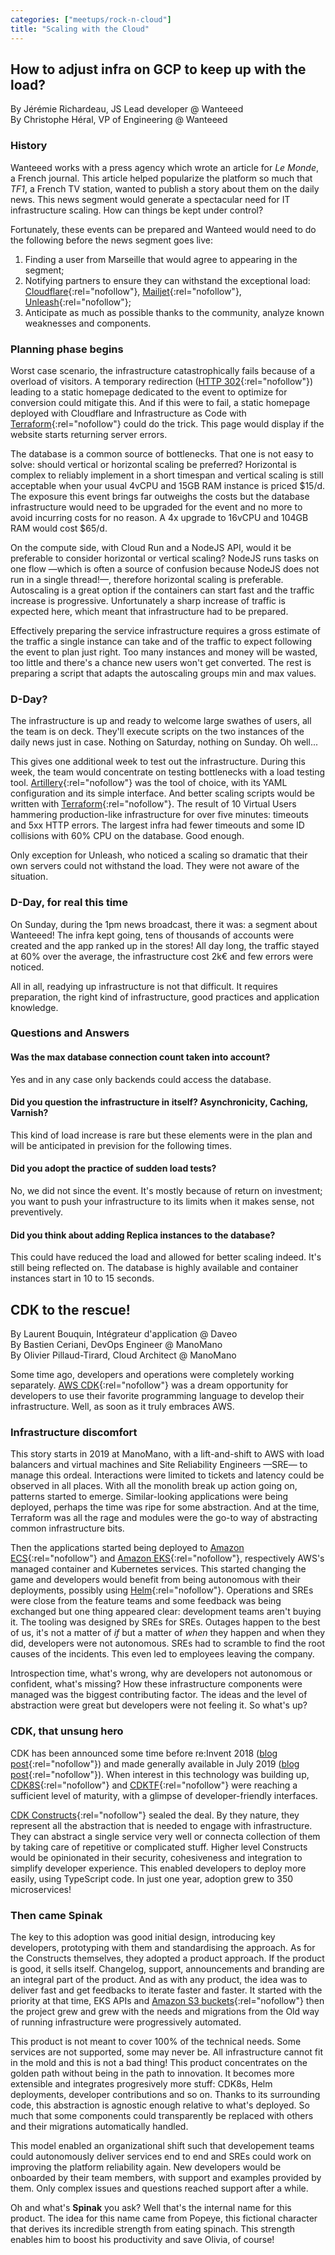 ```yaml
---
categories: ["meetups/rock-n-cloud"]
title: "Scaling with the Cloud"
---
```


## How to adjust infra on GCP to keep up with the load?
By Jérémie Richardeau, JS Lead developer @ Wanteeed  
By Christophe Héral, VP of Engineering @ Wanteeed

### History

Wanteeed works with a press agency which wrote an article for _Le Monde_, a French journal. This article helped
popularize the platform so much that _TF1_, a French TV station, wanted to publish a story about them on the daily news.
This news segment would generate a spectacular need for IT infrastructure scaling. How can things be kept under control?

Fortunately, these events can be prepared and Wanteed would need to do the following before the news segment goes live:

1. Finding a user from Marseille that would agree to appearing in the segment;
2. Notifying partners to ensure they can withstand the exceptional load: [Cloudflare](https://www.cloudflare.com/){:rel="nofollow"},
   [Mailjet](https://www.mailjet.com/){:rel="nofollow"}, [Unleash](https://www.getunleash.io/){:rel="nofollow"};
3. Anticipate as much as possible thanks to the community, analyze known weaknesses and components.

### Planning phase begins

Worst case scenario, the infrastructure catastrophically fails because of a overload of visitors. A temporary
redirection ([HTTP 302](https://developer.mozilla.org/en-US/docs/Web/HTTP/Status/302){:rel="nofollow"}) leading to a
static homepage dedicated to the event to optimize for conversion could mitigate this. And if this were to fail, a
static homepage deployed with Cloudflare and Infrastructure as Code with [Terraform](https://www.terraform.io/){:rel="nofollow"}
could do the trick. This page would display if the website starts returning server errors.

The database is a common source of bottlenecks. That one is not easy to solve: should vertical or horizontal scaling be
preferred? Horizontal is complex to reliably implement in a short timespan and vertical scaling is still acceptable when
your usual 4vCPU and 15GB RAM instance is priced $15/d. The exposure this event brings far outweighs the costs but the
database infrastructure would need to be upgraded for the event and no more to avoid incurring costs for no reason. A 4x
upgrade to 16vCPU and 104GB RAM would cost $65/d.

On the compute side, with Cloud Run and a NodeJS API, would it be preferable to consider horizontal or vertical scaling?
NodeJS runs tasks on one flow —which is often a source of confusion because NodeJS does not run in a single thread!—,
therefore horizontal scaling is preferable. Autoscaling is a great option if the containers can start fast and the
traffic increase is progressive. Unfortunately a sharp increase of traffic is expected here, which meant that
infrastructure had to be prepared.

Effectively preparing the service infrastructure requires a gross estimate of the traffic a single instance can take and
of the traffic to expect following the event to plan just right. Too many instances and money will be wasted, too little
and there's a chance new users won't get converted. The rest is preparing a script that adapts the autoscaling groups
min and max values.

### D-Day?

The infrastructure is up and ready to welcome large swathes of users, all the team is on deck. They'll execute scripts
on the two instances of the daily news just in case. Nothing on Saturday, nothing on Sunday. Oh well...

This gives one additional week to test out the infrastructure. During this week, the team would concentrate on testing
bottlenecks with a load testing tool. [Artillery](https://www.artillery.io/){:rel="nofollow"} was the tool of choice,
with its YAML configuration and its simple interface. And better scaling scripts would be written with [Terraform](https://www.terraform.io/){:rel="nofollow"}.
The result of 10 Virtual Users hammering production-like infrastructure for over five minutes: timeouts and 5xx HTTP
errors. The largest infra had fewer timeouts and some ID collisions with 60% CPU on the database. Good enough.

Only exception for Unleash, who noticed a scaling so dramatic that their own servers could not withstand the load. They
were not aware of the situation.

### D-Day, for real this time

On Sunday, during the 1pm news broadcast, there it was: a segment about Wanteeed! The infra kept going, tens of
thousands of accounts were created and the app ranked up in the stores! All day long, the traffic stayed at 60% over the
average, the infrastructure cost 2k€ and few errors were noticed.

All in all, readying up infrastructure is not that difficult. It requires preparation, the right kind of infrastructure,
good practices and application knowledge.

### Questions and Answers

#### Was the max database connection count taken into account?

Yes and in any case only backends could access the database.

#### Did you question the infrastructure in itself? Asynchronicity, Caching, Varnish?

This kind of load increase is rare but these elements were in the plan and will be anticipated in prevision for the
following times.

#### Did you adopt the practice of sudden load tests?

No, we did not since the event. It's mostly because of return on investment; you want to push your infrastructure to its
limits when it makes sense, not preventively.

#### Did you think about adding Replica instances to the database?

This could have reduced the load and allowed for better scaling indeed. It's still being reflected on. The database is
highly available and container instances start in 10 to 15 seconds.


## CDK to the rescue!
By Laurent Bouquin, Intégrateur d'application @ Daveo  
By Bastien Ceriani, DevOps Engineer @ ManoMano  
By Olivier Pillaud-Tirard, Cloud Architect @ ManoMano

Some time ago, developers and operations were completely working separately. [AWS CDK](https://aws.amazon.com/cdk/){:rel="nofollow"}
was a dream opportunity for developers to use their favorite programming language to develop their infrastructure. Well,
as soon as it truly embraces AWS.

### Infrastructure discomfort

This story starts in 2019 at ManoMano, with a lift-and-shift to AWS with load balancers and virtual machines and Site
Reliability Engineers —SRE— to manage this ordeal. Interactions were limited to tickets and latency could be observed in
all places. With all the monolith break up action going on, patterns started to emerge. Similar-looking applications
were being deployed, perhaps the time was ripe for some abstraction. And at the time, Terraform was all the rage and
modules were the go-to way of abstracting common infrastructure bits.

Then the applications started being deployed to [Amazon ECS](https://aws.amazon.com/ecs/){:rel="nofollow"} and [Amazon EKS](https://aws.amazon.com/eks/){:rel="nofollow"},
respectively AWS's managed container and Kubernetes services. This started changing the game and developers would
benefit from being autonomous with their deployments, possibly using [Helm](https://helm.sh/){:rel="nofollow"}.
Operations and SREs were close from the feature teams and some feedback was being exchanged but one thing appeared
clear: development teams aren't buying it. The tooling was designed by SREs for SREs. Outages happen to the best of us,
it's not a matter of _if_ but a matter of _when_ they happen and when they did, developers were not autonomous. SREs had
to scramble to find the root causes of the incidents. This even led to employees leaving the company.

Introspection time, what's wrong, why are developers not autonomous or confident, what's missing? How these
infrastructure components were managed was the biggest contributing factor. The ideas and the level of abstraction were
great but developers were not feeling it. So what's up?

### CDK, that unsung hero

CDK has been announced some time before re:Invent 2018 ([blog post](https://aws.amazon.com/blogs/developer/aws-cdk-developer-preview/){:rel="nofollow"})
and made generally available in July 2019 ([blog post](https://aws.amazon.com/about-aws/whats-new/2019/07/the-aws-cloud-development-kit-aws-cdk-is-now-generally-available1/){:rel="nofollow"}).
When interest in this technology was building up, [CDK8S](https://cdk8s.io/){:rel="nofollow"} and [CDKTF](https://developer.hashicorp.com/terraform/cdktf){:rel="nofollow"}
were reaching a sufficient level of maturity, with a glimpse of developer-friendly interfaces.

[CDK Constructs](https://docs.aws.amazon.com/cdk/v2/guide/constructs.html){:rel="nofollow"} sealed the deal. By they
nature, they represent all the abstraction that is needed to engage with infrastructure. They can abstract a single
service very well or connecta collection of them by taking care of repetitive or complicated stuff. Higher level
Constructs would be opinionated in their security, cohesiveness and integration to simplify developer experience. This
enabled developers to deploy more easily, using TypeScript code. In just one year, adoption grew to 350 microservices!

### Then came Spinak

The key to this adoption was good initial design, introducing key developers, prototyping with them and standardising
the approach. As for the Constructs themselves, they adopted a product approach. If the product is good, it sells
itself. Changelog, support, announcements and branding are an integral part of the product. And as with any product, the
idea was to deliver fast and get feedbacks to iterate faster and faster. It started with the priority at that time, EKS
APIs and [Amazon S3 buckets](https://aws.amazon.com/s3/){:rel="nofollow"} then the project grew and grew with the needs
and migrations from the Old way of running infrastructure were progressively automated.

This product is not meant to cover 100% of the technical needs. Some services are not supported, some may never be. All
infrastructure cannot fit in the mold and this is not a bad thing! This product concentrates on the golden path without
being in the path to innovation. It becomes more extensible and integrates progresively more stuff: CDK8s, Helm
deployments, developer contributions and so on. Thanks to its surrounding code, this abstraction is agnostic enough
relative to what's deployed. So much that some components could transparently be replaced with others and their
migrations automatically handled.

This model enabled an organizational shift such that developement teams could autonomously deliver services end to end
and SREs could work on improving the platform reliability again. New developers would be onboarded by their team
members, with support and examples provided by them. Only complex issues and questions reached support after a while.

Oh and what's **Spinak** you ask? Well that's the internal name for this product. The idea for this name came from
Popeye, this fictional character that derives its incredible strength from eating spinach. This strength enables him to
boost his productivity and save Olivia, of course!
